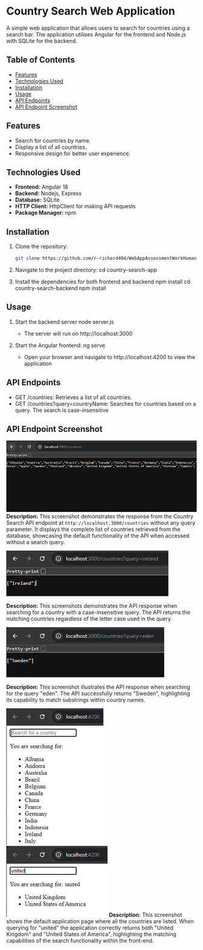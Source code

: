 # Country Search Web Application

A simple web application that allows users to search for countries
using a search bar. The application utilises Angular for the
frontend and Node.js with SQLite for the backend.

## Table of Contents
- [Features](#features)
- [Technologies Used](#technologies-used)
- [Installation](#installation)
- [Usage](#usage)
- [API Endpoints](#api-endpoints)
- [API Endpoint Screenshot](#api-endpoint-screenshot)

## Features
- Search for countries by name.
- Display a list of all countries.
- Responsive design for better user experience.

## Technologies Used
- **Frontend:** Angular 18
- **Backend:** Nodejs, Express
- **Database:** SQLite
- **HTTP Client:** HttpClient for making API requests
- **Package Manager:** npm

## Installation
1. Clone the repository:
    ```bash
    git clone https://github.com/r-richard404/WebAppAssessmentWorkHuman.git

2. Navigate to the project directory:
    cd country-search-app

3. Install the dependencies for both frontend and backend
    npm install
    cd country-search-backend
    npm install

## Usage
1. Start the backend server
    node server.js
    - The server will run on http://localhost:3000

2. Start the Angular frontend:
    ng serve
    - Open your browser and navigate to http://localhost:4200 to view the application

## API Endpoints
- GET /countries: Retrieves a list of all countries.
- GET /countries?query=countryName: Searches for countries based on a query. The search is case-insensitive

## API Endpoint Screenshot
![API Response Example](images/api-response-example.PNG)
**Description:** This screenshot demonstrates the response from the Country Search API endpoint at `http://localhost:3000/countries` without any query parameter. It displays the complete list of countries retrieved from the database, showcasing the default functionality of the API when accessed without a search query.

![API Response Example: Case Insensitive Country Search](images/api-response-case-insensitive.PNG)

**Description:** This screenshots demonstrates the API response when searching for a country with a case-insensitive query. The API returns the matching countries regardless of the letter case used in the query.

![API Response Example: Partial Country Search](images/api-response-partial-search.PNG)

**Description:** This screenshot illustrates the API response when searching for the query "eden". The API successfully returns "Sweden", highlighting its capability to match substrings within country names.

![API Response Example: App Country Search](images/api-response-countries-list.PNG) ![App Country Search partial](images/api-response-countries-list-partial.PNG)
**Description:** This screenshot shows the default application page where all the countries are listed. When querying for "united" the application correctly returns both "United Kingdom" and "United States of America", highlighting the matching capabilities of the search functionality within the front-end.